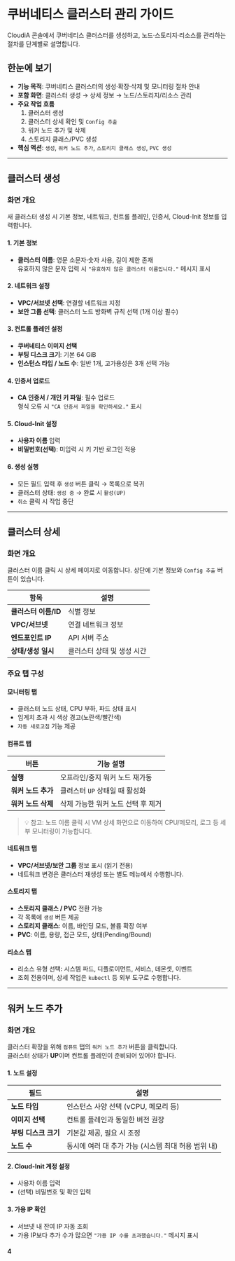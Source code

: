 # 쿠버네티스 클러스터 관리 가이드

CloudiA 콘솔에서 쿠버네티스 클러스터를 생성하고, 노드·스토리지·리소스를 관리하는 절차를 단계별로 설명합니다.

## 한눈에 보기
- **기능 목적**: 쿠버네티스 클러스터의 생성·확장·삭제 및 모니터링 절차 안내  
- **포함 화면**: 클러스터 생성 → 상세 정보 → 노드/스토리지/리소스 관리  
- **주요 작업 흐름**
  1. 클러스터 생성
  2. 클러스터 상세 확인 및 `Config 추출`
  3. 워커 노드 추가 및 삭제
  4. 스토리지 클래스/PVC 생성
- **핵심 액션**: `생성`, `워커 노드 추가`, `스토리지 클래스 생성`, `PVC 생성`

---

## 클러스터 생성
### 화면 개요
새 클러스터 생성 시 기본 정보, 네트워크, 컨트롤 플레인, 인증서, Cloud-Init 정보를 입력합니다.

#### 1. 기본 정보
- **클러스터 이름**: 영문 소문자·숫자 사용, 길이 제한 존재  
  유효하지 않은 문자 입력 시 `"유효하지 않은 클러스터 이름입니다."` 메시지 표시

#### 2. 네트워크 설정
- **VPC/서브넷 선택**: 연결할 네트워크 지정  
- **보안 그룹 선택**: 클러스터 노드 방화벽 규칙 선택 (1개 이상 필수)

#### 3. 컨트롤 플레인 설정
- **쿠버네티스 이미지 선택**  
- **부팅 디스크 크기**: 기본 64 GiB  
- **인스턴스 타입 / 노드 수**: 일반 1개, 고가용성은 3개 선택 가능

#### 4. 인증서 업로드
- **CA 인증서 / 개인 키 파일**: 필수 업로드  
  형식 오류 시 `"CA 인증서 파일을 확인하세요."` 표시

#### 5. Cloud-Init 설정
- **사용자 이름** 입력  
- **비밀번호(선택)**: 미입력 시 키 기반 로그인 적용

#### 6. 생성 실행
- 모든 필드 입력 후 `생성` 버튼 클릭 → 목록으로 복귀  
- 클러스터 상태: `생성 중` → 완료 시 `활성(UP)`  
- `취소` 클릭 시 작업 중단

---

## 클러스터 상세
### 화면 개요
클러스터 이름 클릭 시 상세 페이지로 이동합니다. 상단에 기본 정보와 `Config 추출` 버튼이 있습니다.

| 항목 | 설명 |
|------|------|
| **클러스터 이름/ID** | 식별 정보 |
| **VPC/서브넷** | 연결 네트워크 정보 |
| **엔드포인트 IP** | API 서버 주소 |
| **상태/생성 일시** | 클러스터 상태 및 생성 시간 |

### 주요 탭 구성
#### 모니터링 탭
- 클러스터 노드 상태, CPU 부하, 파드 상태 표시  
- 임계치 초과 시 색상 경고(노란색/빨간색)  
- `자동 새로고침` 기능 제공  

#### 컴퓨트 탭
| 버튼 | 기능 설명 |
|------|------------|
| **실행** | 오프라인/중지 워커 노드 재가동 |
| **워커 노드 추가** | 클러스터 `UP` 상태일 때 활성화 |
| **워커 노드 삭제** | 삭제 가능한 워커 노드 선택 후 제거 |

> 💡 참고: 노드 이름 클릭 시 VM 상세 화면으로 이동하여 CPU/메모리, 로그 등 세부 모니터링이 가능합니다.

#### 네트워크 탭
- **VPC/서브넷/보안 그룹** 정보 표시 (읽기 전용)  
- 네트워크 변경은 클러스터 재생성 또는 별도 메뉴에서 수행합니다.

#### 스토리지 탭
- **스토리지 클래스 / PVC** 전환 가능  
- 각 목록에 `생성` 버튼 제공  
- **스토리지 클래스**: 이름, 바인딩 모드, 볼륨 확장 여부  
- **PVC**: 이름, 용량, 접근 모드, 상태(Pending/Bound)

#### 리소스 탭
- 리소스 유형 선택: 시스템 파드, 디플로이먼트, 서비스, 데몬셋, 이벤트  
- 조회 전용이며, 상세 작업은 `kubectl` 등 외부 도구로 수행합니다.

---

## 워커 노드 추가
### 화면 개요
클러스터 확장을 위해 `컴퓨트` 탭의 `워커 노드 추가` 버튼을 클릭합니다.  
클러스터 상태가 **UP**이며 컨트롤 플레인이 준비되어 있어야 합니다.

#### 1. 노드 설정
| 필드 | 설명 |
|------|------|
| **노드 타입** | 인스턴스 사양 선택 (vCPU, 메모리 등) |
| **이미지 선택** | 컨트롤 플레인과 동일한 버전 권장 |
| **부팅 디스크 크기** | 기본값 제공, 필요 시 조정 |
| **노드 수** | 동시에 여러 대 추가 가능 (시스템 최대 허용 범위 내) |

#### 2. Cloud-Init 계정 설정
- 사용자 이름 입력  
- (선택) 비밀번호 및 확인 입력

#### 3. 가용 IP 확인
- 서브넷 내 잔여 IP 자동 조회  
- 가용 IP보다 추가 수가 많으면 `"가용 IP 수를 초과했습니다."` 메시지 표시

#### 4
